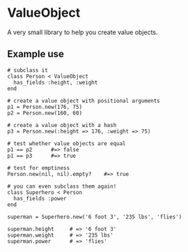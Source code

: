 # ValueObject

A very small library to help you create value objects.

## Example use

    # subclass it
    class Person < ValueObject
      has_fields :height, :weight
    end

    # create a value object with positional arguments
    p1 = Person.new(176, 75)
    p2 = Person.new(160, 60)

    # create a value object with a hash
    p3 = Person.new(:height => 176, :weight => 75)

    # test whether value objects are equal
    p1 == p2      #=> false
    p1 == p3      #=> true

    # test for emptiness
    Person.new(nil, nil).empty?    #=> true

    # you can even subclass them again!
    class Superhero < Person
      has_fields :power
    end

    superman = Superhero.new('6 foot 3', '235 lbs', 'flies')

    superman.height     # => '6 foot 3'
    superman.weight     # => '235 lbs'
    superman.power      # => 'flies'
